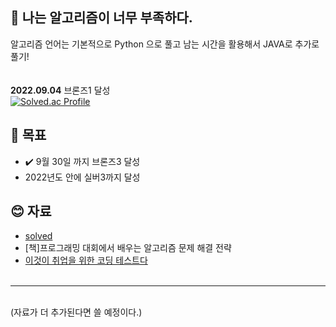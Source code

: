 ## 👏 나는 알고리즘이 너무 부족하다.
알고리즘 언어는 기본적으로 Python 으로 풀고 남는 시간을 활용해서 JAVA로 추가로 풀기! 
<br><br><br>
**2022.09.04** 브론즈1 달성<br>
[![Solved.ac Profile](http://mazassumnida.wtf/api/v2/generate_badge?boj=woowoon920)](https://solved.ac/woowoon920/)

## 🤙 목표 
- ✔️ 9월 30일 까지 브론즈3 달성
- 2022년도 안에 실버3까지 달성

## 😊 자료
- [solved](https://solved.ac/problems/level)
- [책]프로그래밍 대회에서 배우는 알고리즘 문제 해결 전략
- [이것이 취업을 위한 코딩 테스트다](https://github.com/ndb796/python-for-coding-test)
<br><br>
---
<br>
(자료가 더 추가된다면 쓸 예정이다.)

